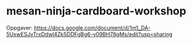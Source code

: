 # mesan-ninja-cardboard-workshop

Oppgaver: https://docs.google.com/document/d/1m1_DA-5UxwESJvTrxDdwl4Zk5DDFgBg6-y09BH78gMs/edit?usp=sharing
